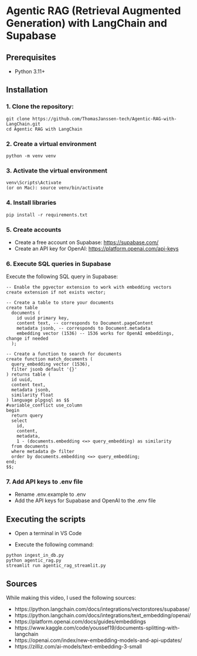<h1>Agentic RAG (Retrieval Augmented Generation) with LangChain and Supabase</h1>

<!-- <h2>Watch the full tutorial on my YouTube Channel</h2>
<div>

<a href="https://www.youtube.com/watch?v=3ZDeqTIXBPM">
    <img src="thumbnail.png" alt="Thomas Janssen Youtube" width="200"/>
</a>
</div> -->

<h2>Prerequisites</h2>
<ul>
  <li>Python 3.11+</li>
</ul>

<h2>Installation</h2>
<h3>1. Clone the repository:</h3>

```
git clone https://github.com/ThomasJanssen-tech/Agentic-RAG-with-LangChain.git
cd Agentic RAG with LangChain
```

<h3>2. Create a virtual environment</h3>

```
python -m venv venv
```

<h3>3. Activate the virtual environment</h3>

```
venv\Scripts\Activate
(or on Mac): source venv/bin/activate
```

<h3>4. Install libraries</h3>

```
pip install -r requirements.txt
```

<h3>5. Create accounts</h3>

- Create a free account on Supabase: https://supabase.com/
- Create an API key for OpenAI: https://platform.openai.com/api-keys

<h3>6. Execute SQL queries in Supabase</h3>

Execute the following SQL query in Supabase:

```
-- Enable the pgvector extension to work with embedding vectors
create extension if not exists vector;

-- Create a table to store your documents
create table
  documents (
    id uuid primary key,
    content text, -- corresponds to Document.pageContent
    metadata jsonb, -- corresponds to Document.metadata
    embedding vector (1536) -- 1536 works for OpenAI embeddings, change if needed
  );

-- Create a function to search for documents
create function match_documents (
  query_embedding vector (1536),
  filter jsonb default '{}'
) returns table (
  id uuid,
  content text,
  metadata jsonb,
  similarity float
) language plpgsql as $$
#variable_conflict use_column
begin
  return query
  select
    id,
    content,
    metadata,
    1 - (documents.embedding <=> query_embedding) as similarity
  from documents
  where metadata @> filter
  order by documents.embedding <=> query_embedding;
end;
$$;
```

<h3>7. Add API keys to .env file</h3>

- Rename .env.example to .env
- Add the API keys for Supabase and OpenAI to the .env file

<h2>Executing the scripts</h2>

- Open a terminal in VS Code

- Execute the following command:

```
python ingest_in_db.py
python agentic_rag.py
streamlit run agentic_rag_streamlit.py
```

<h2>Sources</h2>

While making this video, I used the following sources:

<ul>
<li>https://python.langchain.com/docs/integrations/vectorstores/supabase/</li>
<li>https://python.langchain.com/docs/integrations/text_embedding/openai/</li>
<li>https://platform.openai.com/docs/guides/embeddings</li>
<li>https://www.kaggle.com/code/youssef19/documents-splitting-with-langchain</li>
<li>https://openai.com/index/new-embedding-models-and-api-updates/</li>
<li>https://zilliz.com/ai-models/text-embedding-3-small</li>
</ul>
